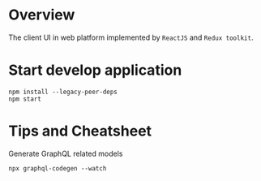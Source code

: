 # Overview
The client UI in web platform implemented by `ReactJS` and `Redux toolkit`.

# Start develop application
```
npm install --legacy-peer-deps
npm start
```

# Tips and Cheatsheet
Generate GraphQL related models 
```
npx graphql-codegen --watch
```
